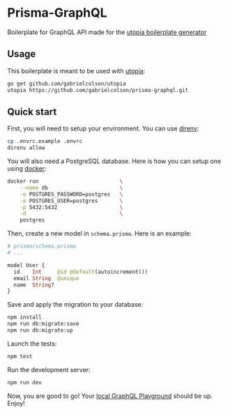 # Prisma-GraphQL
Boilerplate for GraphQL API made for the
[utopia boilerplate generator](https://github.com/gabrielcolson/utopia)


## Usage
This boilerplate is meant to be used with [utopia](https://github.com/gabrielcolson/utopia):
```bash
go get github.com/gabrielcolson/utopia
utopia https://github.com/gabrielcolson/prisma-graphql.git
```


## Quick start
First, you will need to setup your environment. You can use
[direnv](https://direnv.net/):
```bash
cp .envrc.example .envrc
direnv allow
```

You will also need a PostgreSQL database. Here is how you can setup one
using [docker](https://www.docker.com/):
```bash
docker run                          \
    --name db                       \
    -e POSTGRES_PASSWORD=postgres   \
    -e POSTGRES_USER=postgres       \
    -p 5432:5432                    \
    -d                              \
    postgres
```

Then, create a new model in `schema.prisma`. Here is an example:
```graphql
# prisma/schema.prisma
# ...

model User {
  id    Int     @id @default(autoincrement())
  email String  @unique
  name  String?
}
```

Save and apply the migration to your database:
```bash
npm install
npm run db:migrate:save
npm run db:migrate:up
```

Launch the tests:
```bash
npm test
```

Run the development server:
```bash
npm run dev
```

Now, you are good to go! Your [local GraphQL Playground](http://localhost:4000/graphql)
should be up. Enjoy!
